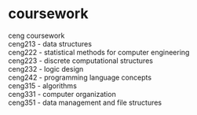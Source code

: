 # coursework
ceng coursework <br />
ceng213 - data structures <br />
ceng222 - statistical methods for computer engineering <br />
ceng223 - discrete computational structures <br />
ceng232 - logic design <br />
ceng242 - programming language concepts <br />
ceng315 - algorithms <br />
ceng331 - computer organization <br />
ceng351 - data management and file structures <br />
